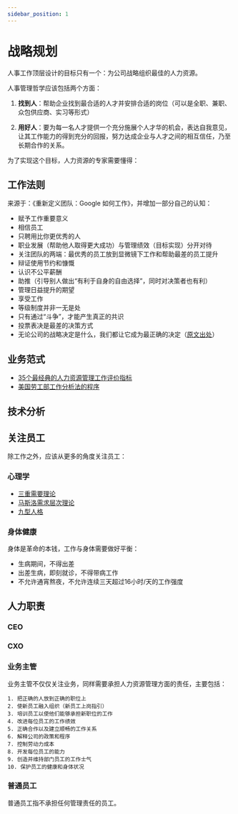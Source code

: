 ```yaml
---
sidebar_position: 1
---
```


# 战略规划

人事工作顶层设计的目标只有一个：为公司战略组织最佳的人力资源。

人事管理哲学应该包括两个方面：

1. **找到人**：帮助企业找到最合适的人才并安排合适的岗位（可以是全职、兼职、众包供应商、实习等形式）

2. **用好人**：要为每一名人才提供一个充分施展个人才华的机会，表达自我意见，让其工作能力的得到充分的回报，努力达成企业与人才之间的相互信任，乃至长期合作的关系。

为了实现这个目标，人力资源的专家需要懂得：  


## 工作法则

来源于：《重新定义团队：Google 如何工作》，并增加一部分自己的认知：

* 赋予工作重要意义
* 相信员工
* 只聘用比你更优秀的人
* 职业发展（帮助他人取得更大成功）与管理绩效（目标实现）分开对待
* 关注团队的两端：最优秀的员工放到显微镜下工作和帮助最差的员工提升
* 辩证使用节约和慷慨
* 认识不公平薪酬
* 助推（引导别人做出“有利于自身的自由选择”，同时对决策者也有利）
* 管理日益提升的期望
* 享受工作
* 等级制度并非一无是处
* 只有通过“斗争”，才能产生真正的共识
* 投票表决是最差的决策方式
* 无论公司的战略决定是什么，我们都让它成为最正确的决定（[原文出处](https://k.sina.cn/article_1577794853_5e0b3d25019015wtm.html)）

## 业务范式

* [35个最经典的人力资源管理工作评价指标](https://zhuanlan.zhihu.com/p/140812618)
* [美国劳工部工作分析法的程序](https://wiki.mbalib.com/wiki/美国劳工部工作分析法)  

## 技术分析

## 关注员工

除工作之外，应该从更多的角度关注员工：  

### 心理学

* [三重需要理论](https://baike.baidu.com/item/三重需要理论/19134650)
* [马斯洛需求层次理论](https://baike.baidu.com/item/马斯洛需求层次理论/11036498)
* [九型人格](https://baike.baidu.com/item/九型人格/9222652)

### 身体健康

身体是革命的本钱，工作与身体需要做好平衡：  

* 生病期间，不得出差
* 出差生病，即刻就诊，不得带病工作
* 不允许通宵熬夜，不允许连续三天超过16小时/天的工作强度

## 人力职责

### CEO
### CXO
### 业务主管

业务主管不仅仅关注业务，同样需要承担人力资源管理方面的责任，主要包括：

```
1. 把正确的人放到正确的职位上
2. 使新员工融入组织（新员工上岗指引）
3. 培训员工以使他们能够承担新职位的工作
4. 改进每位员工的工作绩效
5. 正确合作以及建立顺畅的工作关系
6. 解释公司的政策和程序
7. 控制劳动力成本
8. 开发每位员工的能力
9. 创造并维持部门员工的工作士气
10. 保护员工的健康和身体状况
```

### 普通员工

普通员工指不承担任何管理责任的员工。  


